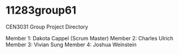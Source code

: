 # 11283group61
CEN3031 Group Project Directory

Member 1: Dakota Cappel (Scrum Master)
Member 2: Charles Ulrich
Member 3: Vivian Sung
Member 4: Joshua Weinstein
